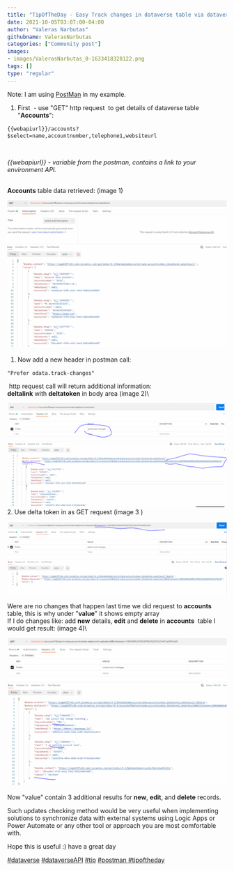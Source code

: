 ```yaml
---
title: "TipOfTheDay - Easy Track changes in dataverse table via dataverse API"
date: 2021-10-05T03:07:00-04:00
author: "Valeras Narbutas"
githubname: ValerasNarbutas
categories: ["Community post"]
images:
- images/ValerasNarbutas_0-1633418328122.png
tags: []
type: "regular"
---
```


Note: I am using [PostMan](https://www.postman.com/downloads/) in my
example. 

1.  First  - use "GET" http request  to get details of dataverse table
"**Accounts**": 
 

``` {.lia-code-sample .language-markup}
{{webapiurl}}/accounts?$select=name,accountnumber,telephone1,websiteurl
```
 

*{{webapiurl}} - variable from the postman, contains a link to your
environment API.*

\
**Accounts** table data retrieved: (image 1)

![ValerasNarbutas_0-1633418328122.png](images/ValerasNarbutas_0-1633418328122.png)

1. Now add a new header in postman call:
   
``` {.lia-code-sample .language-markup}
"Prefer odata.track-changes"
```

 http request call will return additional information:\
**deltalink** with **deltatoken** in body area (image 2)\

![ValerasNarbutas_0-1633418806793.png](images/ValerasNarbutas_0-1633418806793.png)
2.  Use delta token in as GET request (image 3 )

![ValerasNarbutas_1-1633418877623.png](images/ValerasNarbutas_1-1633418877623.png)

Were are no changes that happen last time we did
request to **accounts** table, this is why under "**value**" it shows
empty array\
If I do changes like: add **new** details, **edit** and **delete** in
**accounts**  table I would get result: (image 4)\

![ValerasNarbutas_2-1633419038732.png](images/ValerasNarbutas_2-1633419038732.png)

Now "value" contain 3 additional results for **new**, **edit**, and
**delete** records.

Such updates checking method would be very useful when implementing
solutions to synchronize data with external systems using Logic Apps or
Power Automate or any other tool or approach you are most comfortable
with.

Hope this is useful :) have a great day

[#dataverse](https://web.yammer.com/main/search/threads?search=%23dataverse)
[#dataverseAPI](https://web.yammer.com/main/search/threads?search=%23dataverseAPI)
[#tip](https://web.yammer.com/main/search/threads?search=%23tip)
[#postman ](https://web.yammer.com/main/search/threads?search=%23postman)[#tipoftheday](https://web.yammer.com/main/search/threads?search=%23postman)
